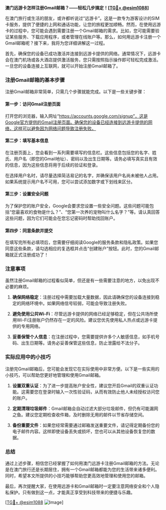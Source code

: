 **澳门远游卡怎样注册Gmail邮箱？——轻松几步搞定！[[TG💪+ @esim1088](https://t.me/s/esim1088)]**

在澳门旅行或生活的朋友，或许都听说过“远游卡”。这是一款专为游客设计的SIM卡服务，提供了便捷的上网和通话功能，让您的旅程更加顺畅。然而，在使用远游卡的过程中，您可能会遇到需要注册一个Gmail邮箱的需求。比如，您可能需要验证某些服务、下载应用程序，或者管理在线账户等。那么，如何用远游卡注册一个Gmail邮箱呢？接下来，我将为您详细讲解这一过程。

首先，确保您的设备已成功激活并连接到远游卡提供的网络。通常情况下，远游卡会在澳门机场或各大酒店提供激活服务，您只需按照指示操作即可轻松完成激活。一旦您的设备连接上互联网，就可以开始注册Gmail邮箱了。

### 注册Gmail邮箱的基本步骤

注册Gmail邮箱非常简单，只需几个步骤就能完成。以下是一些关键步骤：

#### 第一步：访问Gmail注册页面
打开您的浏览器，输入网址“https://accounts.google.com/signup”，这是Google官方提供的Gmail注册页面。确保您的设备已经连接到远游卡提供的网络，这样可以避免因为网络问题导致注册失败。

#### 第二步：填写基本信息
在注册页面上，您会看到一系列需要填写的信息栏。这些信息包括您的名字、姓氏、用户名（即您的Gmail地址）、密码以及出生日期等。请务必填写真实且有效的信息，因为这些信息将用于后续的验证和登录。

在选择用户名时，请尽量选择简洁易记的名字，并确保该用户名尚未被他人占用。如果系统提示用户名不可用，您可以尝试添加数字或下划线来区分。

#### 第三步：设置安全问题
为了保护您的账户安全，Google会要求您设置一些安全问题。这些问题可能包括“您最喜欢的食物是什么？”、“您第一次养的宠物叫什么名字？”等。请认真回答这些问题，因为它们可能会在您忘记密码时帮助找回账户。

#### 第四步：同意条款并提交
在填写完所有必填项后，您需要仔细阅读Google的服务条款和隐私政策。如果您同意这些条款，请勾选相应的复选框并点击“创建账户”按钮。此时，您的Gmail邮箱就正式注册成功了！

### 注意事项

虽然注册Gmail邮箱的过程看似简单，但还是有一些需要注意的地方，以免出现不必要的麻烦。

1. **确保网络稳定**：注册过程中需要加载大量数据，因此请确保您的设备连接到稳定的网络环境中。如果网络信号较弱，可能会导致注册失败。
   
2. **避免使用公共Wi-Fi**：尽管远游卡提供的网络已经足够稳定，但在公共场所使用Wi-Fi注册账户仍然存在一定的风险。建议您优先使用私人热点或远游卡提供的专用网络。

3. **妥善保管个人信息**：在注册过程中，您需要提供许多个人敏感信息，如手机号码、出生日期等。请务必妥善保管这些信息，防止泄露给不法分子。

### 实际应用中的小技巧

注册完Gmail邮箱后，您可能会发现它在实际使用中非常方便。以下是一些实用的小技巧，可以帮助您更好地管理和使用Gmail邮箱。

1. **设置双重认证**：为了进一步提高账户安全性，建议您开启Gmail的双重认证功能。这需要您在登录时输入一次性验证码，从而有效防止他人未经授权访问您的账户。

2. **定期清理垃圾邮件**：Gmail邮箱会自动过滤大部分垃圾邮件，但仍有可能漏网之鱼。建议您定期检查收件箱，及时删除无用的邮件以节省存储空间。

3. **备份重要文件**：如果您经常需要通过邮箱发送重要文件，请记得定期备份您的电子邮件内容。这样即使设备丢失或损坏，您也可以从其他设备恢复您的数据。

### 总结

通过上述步骤，相信您已经掌握了如何用澳门远游卡注册Gmail邮箱的方法。无论是在澳门旅行还是长期居住，拥有一个Gmail邮箱都能为您的生活带来诸多便利。同时，希望本文所提供的小技巧能够帮助您更高效地管理和使用您的邮箱。

最后，再次提醒大家，在使用远游卡和Gmail邮箱时一定要注意网络安全和个人隐私保护。只有做到这一点，才能真正享受到科技带来的便捷与乐趣。

[[TG💪+ @esim1088](https://t.me/s/esim1088) ![Image](https://i.postimg.cc/4NQfJmqS/Snipaste-2025-05-13-00-14-12.png)]